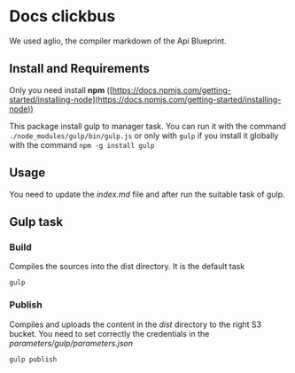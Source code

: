 # Docs clickbus
We used aglio, the compiler markdown of the Api Blueprint.

## Install and Requirements

Only you need install **npm** ([https://docs.npmjs.com/getting-started/installing-node](https://docs.npmjs.com/getting-started/installing-node))

This package install gulp to manager task. You can run it with the command 
 `./node_modules/gulp/bin/gulp.js` or only with `gulp` if you install it
  globally with the command `npm -g install gulp`

## Usage

You need to update the *index.md* file and after run the suitable task
 of gulp.

## Gulp task

### Build

Compiles the sources into the dist directory. It is the default task

`gulp`

### Publish

Compiles and uploads the content in the *dist* directory to the right
 S3 bucket. You need to set correctly the credentials in the
 *parameters/gulp/parameters.json*
 
`gulp publish`
